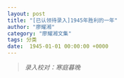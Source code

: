 ```yaml
---
layout: post
title: "[已认领待录入]1945年胜利的一年"
author: "廖耀湘"
category: "廖耀湘文集"
tags: 分类
date:  1945-01-01 00:00:00 +0000
---
```


>*录入校对：寒庭暮晚*
